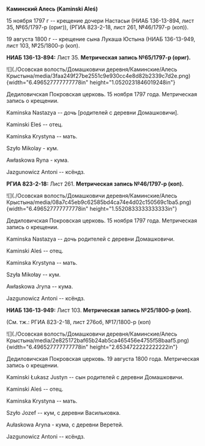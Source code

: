 **Каминский Алесь (Kaminski Aleś)**

15 ноября 1797 г -- крещение дочери Настасьи (НИАБ 136-13-894, лист 35,
№65/1797-р (ориг)), (РГИА 823-2-18, лист 261, №46/1797-р (коп)).

19 августа 1800 г -- крещение сына Лукаша Юстына (НИАБ 136-13-949, лист
103, №25/1800-р (коп).

**НИАБ 136-13-894:** Лист 35. **Метрическая запись №65/1797-р (ориг).**

![](./Осовская волость/Домашковичи деревня/Каминские/Алесь Крыстына/media/3faa249f27be2551c9e930cc4e8d82b2339c7d2e.png){width="6.496527777777778in"
height="1.0520231846019248in"}

Дедиловичская Покровская церковь. 15 ноября 1797 года. Метрическая
запись о крещении.

Kaminska Nastazya -- дочь \[родителей с деревни Домашковичи\].

Kaminski Eleś -- отец.

Kaminska Krystyna -- мать.

Szyło Mikolay - кум.

Awłaskowa Ryna - кума.

Jazgunowicz Antoni -- ксёндз.

**РГИА 823-2-18:** Лист 261. **Метрическая запись №46/1797-р (коп).**

![](./Осовская волость/Домашковичи деревня/Каминские/Алесь Крыстына/media/08a7c45eb9c62585bd4ca74e4d02c150569c1ba5.png){width="6.496527777777778in"
height="1.5520833333333333in"}

Дедиловичская Покровская церковь. 15 ноября 1797 года. Метрическая
запись о крещении.

Kaminska Nastazya -- дочь родителей с деревни Домашковичи.

Kaminski Aleś -- отец.

Kaminska Krystyna -- мать.

Szyła Mikołay -- кум.

Awłaskowa Jryna -- кума.

Jazgunowicz Antoni -- ксёндз.

**НИАБ 136-13-949:** Лист 103. **Метрическая запись №25/1800-р (коп).**

(См. тж.: РГИА 823-2-18, лист 276об, №17/1800-р (коп)

![](./Осовская волость/Домашковичи деревня/Каминские/Алесь Крыстына/media/2e825172baf65b24ab5ca465456e4755f58baaf5.png){width="6.496527777777778in"
height="2.6534722222222222in"}

Дедиловичская Покровская церковь. 19 августа 1800 года. Метрическая
запись о крещении.

Kaminski Łukasz Justyn -- сын родителей с деревни Домашковичи.

Kaminski Aleś -- отец.

Kaminska Krystyna -- мать.

Szyło Jozef -- кум, с деревни Васильковка.

Aułaskowa Aryna - кума, с деревни Веретей.

Jazgunowicz Antoni -- ксёндз.
